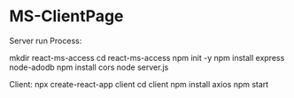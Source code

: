 # MS-ClientPage
Server run Process:

mkdir react-ms-access
cd react-ms-access
npm init -y
npm install express node-adodb
npm install cors
node server.js

Client:
npx create-react-app client
cd client
npm install axios
npm start
